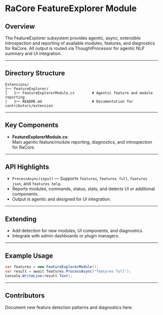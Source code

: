 # RaCore FeatureExplorer Module

## Overview

The FeatureExplorer subsystem provides agentic, async, extensible introspection and reporting of available modules, features, and diagnostics for RaCore.
All output is routed via ThoughtProcessor for agentic NLP summary and UI integration.

---

## Directory Structure

```
Extensions/
├── FeatureExplorer/
│   ├── FeatureExplorerModule.cs        # Agentic feature and module reporting
│   ├── README.md                       # Documentation for contributors/extension
```

---

## Key Components

- **FeatureExplorerModule.cs**:  
  Main agentic feature/module reporting, diagnostics, and introspection for RaCore.

---

## API Highlights

- `ProcessAsync(input)` — Supports `features`, `features full`, `features json`, and `features help`.
- Reports modules, commands, status, stats, and detects UI or additional components.
- Output is agentic and designed for UI integration.

---

## Extending

- Add detection for new modules, UI components, and diagnostics.
- Integrate with admin dashboards or plugin managers.

---

## Example Usage

```csharp
var features = new FeatureExplorerModule();
var result = await features.ProcessAsync("features full");
Console.WriteLine(result.Text);
```

---

## Contributors

Document new feature detection patterns and diagnostics here.
